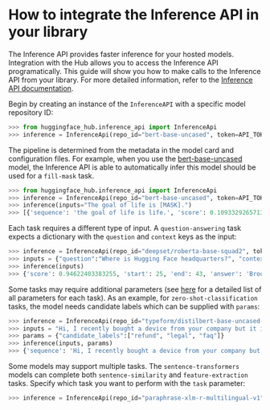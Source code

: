 # How to integrate the Inference API in your library

The Inference API provides faster inference for your hosted models. Integration with the Hub allows you to access the Inference API programatically. This guide will show you how to make calls to the Inference API from your library. For more detailed information, refer to the [Inference API documentation](https://api-inference.huggingface.co/docs/python/html/index.html).

Begin by creating an instance of the `InferenceAPI` with a specific model repository ID:

```python
>>> from huggingface_hub.inference_api import InferenceApi
>>> inference = InferenceApi(repo_id="bert-base-uncased", token=API_TOKEN)
```

The pipeline is determined from the metadata in the model card and configuration files. For example, when you use the [bert-base-uncased](https://huggingface.co/bert-base-uncased) model, the Inference API is able to automatically infer this model should be used for a `fill-mask` task.

```python
>>> from huggingface_hub.inference_api import InferenceApi
>>> inference = InferenceApi(repo_id="bert-base-uncased", token=API_TOKEN)
>>> inference(inputs="The goal of life is [MASK].")
>>> [{'sequence': 'the goal of life is life.', 'score': 0.10933292657136917, 'token': 2166, 'token_str': 'life'}]
```

Each task requires a different type of input. A `question-answering` task expects a dictionary with the `question` and `context` keys as the input:

```python
>>> inference = InferenceApi(repo_id="deepset/roberta-base-squad2", token=API_TOKEN)
>>> inputs = {"question":"Where is Hugging Face headquarters?", "context":"Hugging Face is based in Brooklyn, New York. There is also an office in Paris, France."}
>>> inference(inputs)
>>> {'score': 0.94622403383255, 'start': 25, 'end': 43, 'answer': 'Brooklyn, New York'}
```

Some tasks may require additional parameters (see [here](https://api-inference.huggingface.co/docs/python/html/detailed_parameters.html) for a detailed list of all parameters for each task). As an example, for `zero-shot-classification` tasks, the model needs candidate labels which can be supplied with `params`:

```python
>>> inference = InferenceApi(repo_id="typeform/distilbert-base-uncased-mnli", token=API_TOKEN)
>>> inputs = "Hi, I recently bought a device from your company but it is not working as advertised and I would like to get reimbursed!"
>>> params = {"candidate_labels":["refund", "legal", "faq"]}
>>> inference(inputs, params)
>>> {'sequence': 'Hi, I recently bought a device from your company but it is not working as advertised and I would like to get reimbursed!', 'labels': ['refund', 'faq', 'legal'], 'scores': [0.9378499388694763, 0.04914155602455139, 0.013008488342165947]}
```

Some models may support multiple tasks. The `sentence-transformers` models can complete both `sentence-similarity` and `feature-extraction` tasks. Specify which task you want to perform with the `task` parameter:

```python
>>> inference = InferenceApi(repo_id="paraphrase-xlm-r-multilingual-v1", task="feature-extraction", token=API_TOKEN)
```